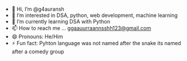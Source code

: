- 👋 Hi, I’m @g4auransh
- 👀 I’m interested in DSA, python, web development, machine learning
- 🌱 I’m currently learning DSA with Python
- 📫 How to reach me ... ggaauurraannsshh123@gmail.com
- 😄 Pronouns: He/Him
- ⚡ Fun fact: Pyhton language was not named after the snake its named after a comedy group

<!---
g4auransh/g4auransh is a ✨ special ✨ repository because its `README.md` (this file) appears on your GitHub profile.
You can click the Preview link to take a look at your changes.
--->
